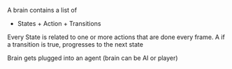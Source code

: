 ﻿A brain contains a list of 
- States + Action + Transitions

Every State is related to one or more actions that are done every frame.
A if a transition is true, progresses to the next state

Brain gets plugged into an agent (brain can be AI or player)